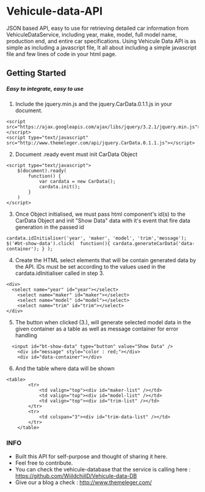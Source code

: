 # Vehicule-data-API
JSON based API, easy to use for retrieving detailed car information from VehiculeDataService, including year, make, model, full model name, production end, and entire car specifications. Using Vehicule Data API is as simple as including a javascript file, It all about including a simple javascript file and few lines of code in your html page.


## Getting Started

##### Easy to integrate, easy to use

1. Include the jquery.min.js and the jquery.CarData.0.1.1.js in your document.
```
<script src="https://ajax.googleapis.com/ajax/libs/jquery/3.2.1/jquery.min.js"></script>
<script type="text/javascript" src="http://www.themeleger.com/api/jquery.CarData.0.1.1.js"></script>
```

2. Document .ready event must init CarData Object
```
<script type="text/javascript">
    $(document).ready(
        function() {
            var cardata = new CarData();
            cardata.init();
        }
    )
</script>
```

3. Once Object initialised, we must pass html component's id(s) to the CarData Object and init "Show Data" data with it's event that fire data generation in the passed id
```
cardata.idInitialiser('year', 'maker', 'model', 'trim','message');
$('#bt-show-data').click(  function(){ cardata.generateCarData('data-container'); } );
```

4. Create the HTML select elements that will be contain generated data by the API. IDs must be set according to the values used in the cardata.idInitialiser called in step 3.
```
<div>
  <select name="year" id="year"></select>  
	<select name="maker" id="maker"></select> 
	<select name="model" id="model"></select>
	<select name="trim" id="trim"></select> 
</div>
```

5. The button when clicked (3.),  will generate selected model data in the given container as a table as well as message container for error handling
```
  <input id="bt-show-data" type="button" value="Show Data" />
	<div id="message" style="color : red;"></div> 
	<div id="data-container"></div> 
```

6. And the table where data will be shown
```
<table> 
		<tr> 
			<td valign="top"><div id="maker-list" /></td> 
			<td valign="top"><div id="model-list" /></td> 
			<td valign="top"><div id="trim-list" /></td> 
		</tr> 
		<tr> 
			<td colspan="3"><div id="trim-data-list" /></td> 
		</tr> 
	</table> 
```

### INFO
- Built this API for self-purpose and thought of sharing it here.
- Feel free to contribute.
- You can check the vehicule-database that the service is calling here : https://github.com/WiildchiilD/Vehicule-data-DB
- Give our a blog a check : http://www.themeleger.com/
